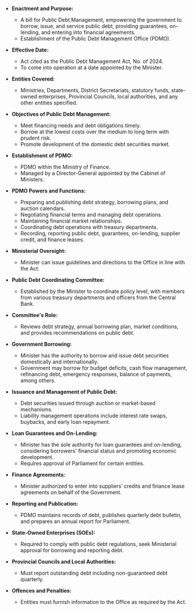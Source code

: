 - **Enactment and Purpose:**
  - A bill for Public Debt Management, empowering the government to borrow, issue, and service public debt, providing guarantees, on-lending, and entering into financial agreements.
  - Establishment of the Public Debt Management Office (PDMO).

- **Effective Date:**
  - Act cited as the Public Debt Management Act, No. of 2024.
  - To come into operation at a date appointed by the Minister.

- **Entities Covered:**
  - Ministries, Departments, District Secretariats, statutory funds, state-owned enterprises, Provincial Councils, local authorities, and any other entities specified.

- **Objectives of Public Debt Management:**
  - Meet financing needs and debt obligations timely.
  - Borrow at the lowest costs over the medium to long term with prudent risk.
  - Promote development of the domestic debt securities market.

- **Establishment of PDMO:**
  - PDMO within the Ministry of Finance.
  - Managed by a Director-General appointed by the Cabinet of Ministers.

- **PDMO Powers and Functions:**
  - Preparing and publishing debt strategy, borrowing plans, and auction calendars.
  - Negotiating financial terms and managing debt operations.
  - Maintaining financial market relationships.
  - Coordinating debt operations with treasury departments.
  - Recording, reporting public debt, guarantees, on-lending, supplier credit, and finance leases.

- **Ministerial Oversight:**
  - Minister can issue guidelines and directions to the Office in line with the Act.
 
- **Public Debt Coordinating Committee:**
  - Established by the Minister to coordinate policy level, with members from various treasury departments and officers from the Central Bank.
  
- **Committee's Role:**
  - Reviews debt strategy, annual borrowing plan, market conditions, and provides recommendations on public debt.

- **Government Borrowing:**
  - Minister has the authority to borrow and issue debt securities domestically and internationally.
  - Government may borrow for budget deficits, cash flow management, refinancing debt, emergency responses, balance of payments, among others.

- **Issuance and Management of Public Debt:**
  - Debt securities issued through auction or market-based mechanisms.
  - Liability management operations include interest rate swaps, buybacks, and early loan repayment.

- **Loan Guarantees and On-Lending:**
  - Minister has the sole authority for loan guarantees and on-lending, considering borrowers' financial status and promoting economic development.
  - Requires approval of Parliament for certain entities.

- **Finance Agreements:**
  - Minister authorized to enter into suppliers’ credits and finance lease agreements on behalf of the Government.

- **Reporting and Publication:**
  - PDMO maintains records of debt, publishes quarterly debt bulletin, and prepares an annual report for Parliament.

- **State-Owned Enterprises (SOEs):**
  - Required to comply with public debt regulations, seek Ministerial approval for borrowing and reporting debt.

- **Provincial Councils and Local Authorities:**
  - Must report outstanding debt including non-guaranteed debt quarterly.

- **Offences and Penalties:**
  - Entities must furnish information to the Office as required by the Act.